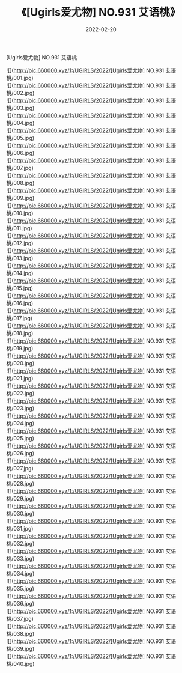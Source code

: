 ﻿---
layout: post
title:  《[Ugirls爱尤物] NO.931 艾语桃》
date:   2022-02-20
img: http://pic.660000.xyz/1:/UGIRLS/2022/[Ugirls爱尤物] NO.931 艾语桃/000.jpg
categories: [美女, 清纯, 唯美]
---

[Ugirls爱尤物] NO.931 艾语桃

 ![](http://pic.660000.xyz/1:/UGIRLS/2022/[Ugirls爱尤物] NO.931 艾语桃/001.jpg) <br>![](http://pic.660000.xyz/1:/UGIRLS/2022/[Ugirls爱尤物] NO.931 艾语桃/002.jpg) <br>![](http://pic.660000.xyz/1:/UGIRLS/2022/[Ugirls爱尤物] NO.931 艾语桃/003.jpg) <br>![](http://pic.660000.xyz/1:/UGIRLS/2022/[Ugirls爱尤物] NO.931 艾语桃/004.jpg) <br>![](http://pic.660000.xyz/1:/UGIRLS/2022/[Ugirls爱尤物] NO.931 艾语桃/005.jpg) <br>![](http://pic.660000.xyz/1:/UGIRLS/2022/[Ugirls爱尤物] NO.931 艾语桃/006.jpg) <br>![](http://pic.660000.xyz/1:/UGIRLS/2022/[Ugirls爱尤物] NO.931 艾语桃/007.jpg) <br>![](http://pic.660000.xyz/1:/UGIRLS/2022/[Ugirls爱尤物] NO.931 艾语桃/008.jpg) <br>![](http://pic.660000.xyz/1:/UGIRLS/2022/[Ugirls爱尤物] NO.931 艾语桃/009.jpg) <br>![](http://pic.660000.xyz/1:/UGIRLS/2022/[Ugirls爱尤物] NO.931 艾语桃/010.jpg) <br>![](http://pic.660000.xyz/1:/UGIRLS/2022/[Ugirls爱尤物] NO.931 艾语桃/011.jpg) <br>![](http://pic.660000.xyz/1:/UGIRLS/2022/[Ugirls爱尤物] NO.931 艾语桃/012.jpg) <br>![](http://pic.660000.xyz/1:/UGIRLS/2022/[Ugirls爱尤物] NO.931 艾语桃/013.jpg) <br>![](http://pic.660000.xyz/1:/UGIRLS/2022/[Ugirls爱尤物] NO.931 艾语桃/014.jpg) <br>![](http://pic.660000.xyz/1:/UGIRLS/2022/[Ugirls爱尤物] NO.931 艾语桃/015.jpg) <br>![](http://pic.660000.xyz/1:/UGIRLS/2022/[Ugirls爱尤物] NO.931 艾语桃/016.jpg) <br>![](http://pic.660000.xyz/1:/UGIRLS/2022/[Ugirls爱尤物] NO.931 艾语桃/017.jpg) <br>![](http://pic.660000.xyz/1:/UGIRLS/2022/[Ugirls爱尤物] NO.931 艾语桃/018.jpg) <br>![](http://pic.660000.xyz/1:/UGIRLS/2022/[Ugirls爱尤物] NO.931 艾语桃/019.jpg) <br>![](http://pic.660000.xyz/1:/UGIRLS/2022/[Ugirls爱尤物] NO.931 艾语桃/020.jpg) <br>![](http://pic.660000.xyz/1:/UGIRLS/2022/[Ugirls爱尤物] NO.931 艾语桃/021.jpg) <br>![](http://pic.660000.xyz/1:/UGIRLS/2022/[Ugirls爱尤物] NO.931 艾语桃/022.jpg) <br>![](http://pic.660000.xyz/1:/UGIRLS/2022/[Ugirls爱尤物] NO.931 艾语桃/023.jpg) <br>![](http://pic.660000.xyz/1:/UGIRLS/2022/[Ugirls爱尤物] NO.931 艾语桃/024.jpg) <br>![](http://pic.660000.xyz/1:/UGIRLS/2022/[Ugirls爱尤物] NO.931 艾语桃/025.jpg) <br>![](http://pic.660000.xyz/1:/UGIRLS/2022/[Ugirls爱尤物] NO.931 艾语桃/026.jpg) <br>![](http://pic.660000.xyz/1:/UGIRLS/2022/[Ugirls爱尤物] NO.931 艾语桃/027.jpg) <br>![](http://pic.660000.xyz/1:/UGIRLS/2022/[Ugirls爱尤物] NO.931 艾语桃/028.jpg) <br>![](http://pic.660000.xyz/1:/UGIRLS/2022/[Ugirls爱尤物] NO.931 艾语桃/029.jpg) <br>![](http://pic.660000.xyz/1:/UGIRLS/2022/[Ugirls爱尤物] NO.931 艾语桃/030.jpg) <br>![](http://pic.660000.xyz/1:/UGIRLS/2022/[Ugirls爱尤物] NO.931 艾语桃/031.jpg) <br>![](http://pic.660000.xyz/1:/UGIRLS/2022/[Ugirls爱尤物] NO.931 艾语桃/032.jpg) <br>![](http://pic.660000.xyz/1:/UGIRLS/2022/[Ugirls爱尤物] NO.931 艾语桃/033.jpg) <br>![](http://pic.660000.xyz/1:/UGIRLS/2022/[Ugirls爱尤物] NO.931 艾语桃/034.jpg) <br>![](http://pic.660000.xyz/1:/UGIRLS/2022/[Ugirls爱尤物] NO.931 艾语桃/035.jpg) <br>![](http://pic.660000.xyz/1:/UGIRLS/2022/[Ugirls爱尤物] NO.931 艾语桃/036.jpg) <br>![](http://pic.660000.xyz/1:/UGIRLS/2022/[Ugirls爱尤物] NO.931 艾语桃/037.jpg) <br>![](http://pic.660000.xyz/1:/UGIRLS/2022/[Ugirls爱尤物] NO.931 艾语桃/038.jpg) <br>![](http://pic.660000.xyz/1:/UGIRLS/2022/[Ugirls爱尤物] NO.931 艾语桃/039.jpg) <br>![](http://pic.660000.xyz/1:/UGIRLS/2022/[Ugirls爱尤物] NO.931 艾语桃/040.jpg) <br>